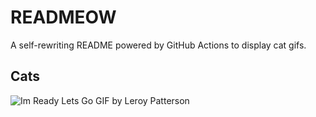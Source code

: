 # READMEOW

A self-rewriting README powered by GitHub Actions to display cat gifs.

## Cats

![Im Ready Lets Go GIF by Leroy Patterson](https://media1.giphy.com/media/CjmvTCZf2U3p09Cn0h/200.gif?cid=9acd02da454x4leki2qedw7nxvbcrvzx2yjsmcco99rxvvch&ep=v1_gifs_search&rid=200.gif&ct=g)
